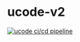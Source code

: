 # ucode-v2
[![ucode ci/cd pipeline](https://github.com/Development-Urban-Codesign/ucode-v2/actions/workflows/ci_cd.yml/badge.svg)](https://github.com/Development-Urban-Codesign/ucode-v2/actions/workflows/ci_cd.yml)
